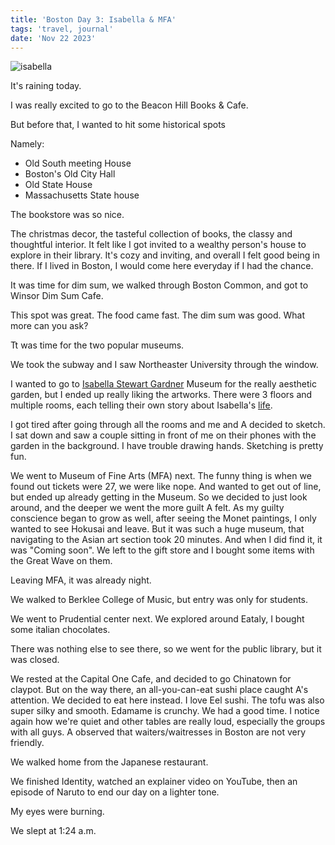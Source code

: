 ```yaml
---
title: 'Boston Day 3: Isabella & MFA'
tags: 'travel, journal'
date: 'Nov 22 2023'
---
```


![isabella](/images/isabella.jpeg)

It's raining today.

I was really excited to go to the Beacon Hill Books & Cafe.

But before that, I wanted to hit some historical spots

Namely:

- Old South meeting House
- Boston's Old City Hall
- Old State House
- Massachusetts State house

The bookstore was so nice.

The christmas decor, the tasteful collection of books, the classy and thoughtful interior. It felt like I got invited to a wealthy person's house to explore in their library. It's cozy and inviting, and overall I felt good being in there. If I lived in Boston, I would come here everyday if I had the chance.

It was time for dim sum, we walked through Boston Common, and got to Winsor Dim Sum Cafe.

This spot was great. The food came fast. The dim sum was good. What more can you ask?

Tt was time for the two popular museums.

We took the subway and I saw Northeaster University through the window.

I wanted to go to [Isabella Stewart Gardner](https://en.wikipedia.org/wiki/Isabella_Stewart_Gardner?useskin=vector) Museum for the really aesthetic garden, but I ended up really liking the artworks. There were 3 floors and multiple rooms, each telling their own story about Isabella's [life](https://www.gardnermuseum.org/about/isabella-stewart-gardner).

I got tired after going through all the rooms and me and A decided to sketch. I sat down and saw a couple sitting in front of me on their phones with the garden in the background. I have trouble drawing hands. Sketching is pretty fun.

We went to Museum of Fine Arts (MFA) next. The funny thing is when we found out tickets were 27, we were like nope. And wanted to get out of line, but ended up already getting in the Museum. So we decided to just look around, and the deeper we went the more guilt A felt. As my guilty conscience began to grow as well, after seeing the Monet paintings, I only wanted to see Hokusai and leave. But it was such a huge museum, that navigating to the Asian art section took 20 minutes. And when I did find it, it was "Coming soon". We left to the gift store and I bought some items with the Great Wave on them.

Leaving MFA, it was already night.

We walked to Berklee College of Music, but entry was only for students.

We went to Prudential center next. We explored around Eataly, I bought some italian chocolates.

There was nothing else to see there, so we went for the public library, but it was closed.

We rested at the Capital One Cafe, and decided to go Chinatown for claypot. But on the way there, an all-you-can-eat sushi place caught A's attention. We decided to eat here instead. I love Eel sushi. The tofu was also super silky and smooth. Edamame is crunchy. We had a good time. I notice again how we're quiet and other tables are really loud, especially the groups with all guys. A observed that waiters/waitresses in Boston are not very friendly.

We walked home from the Japanese restaurant.

We finished Identity, watched an explainer video on YouTube, then an episode of Naruto to end our day on a lighter tone.

My eyes were burning.

We slept at 1:24 a.m.

